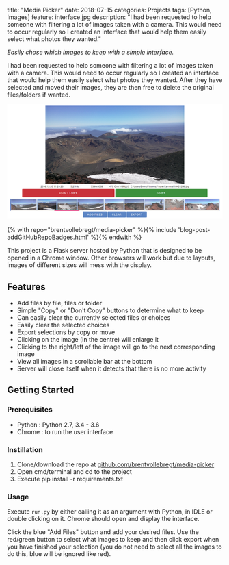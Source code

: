 title: "Media Picker"
date: 2018-07-15
categories: Projects
tags: [Python, Images]
feature: interface.jpg
description: "I had been requested to help someone with filtering a lot of images taken with a camera. This would need to occur regularly so I created an interface that would help them easily select what photos they wanted."

*Easily chose which images to keep with a simple interface.*

I had been requested to help someone with filtering a lot of images taken with a camera. This would need to occur regularly so I created an interface that would help them easily select what photos they wanted. After they have selected and moved their images, they are then free to delete the original files/folders if wanted.

![Interface](/post-assets/media-picker/interface.jpg)

{% with repo="brentvollebregt/media-picker" %}{% include 'blog-post-addGitHubRepoBadges.html' %}{% endwith %}

This project is a Flask server hosted by Python that is designed to be opened in a Chrome window. Other browsers will work but due to layouts, images of different sizes will mess with the display.

## Features
 - Add files by file, files or folder
 - Simple "Copy" or "Don't Copy" buttons to determine what to keep
 - Can easily clear the currently selected files or choices
 - Easily clear the selected choices
 - Export selections by copy or move
 - Clicking on the image (in the centre) will enlarge it
 - Clicking to the right/left of the image will go to the next corresponding image
 - View all images in a scrollable bar at the bottom
 - Server will close itself when it detects that there is no more activity

## Getting Started

### Prerequisites
 - Python : Python 2.7, 3.4 - 3.6
 - Chrome : to run the user interface

### Instillation
1. Clone/download the repo at [github.com/brentvollebregt/media-picker](https://github.com/brentvollebregt/media-picker)
2. Open cmd/terminal and cd to the project
3. Execute pip install -r requirements.txt

### Usage
Execute ```run.py``` by either calling it as an argument with Python, in IDLE or double clicking on it. Chrome should open and display the interface.

Click the blue "Add Files" button and add your desired files. Use the red/green button to select what images to keep and then click export when you have finished your selection (you do not need to select all the images to do this, blue will be ignored like red).
